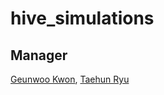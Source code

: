 # hive_simulations

## Manager
[Geunwoo Kwon](https://github.com/kwongeunwoo), [Taehun Ryu](https://github.com/taehun-ryu)
